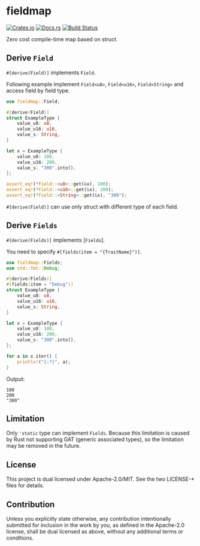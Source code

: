 # fieldmap

[![Crates.io](https://img.shields.io/crates/v/fieldmap.svg)](https://crates.io/crates/fieldmap)
[![Docs.rs](https://docs.rs/fieldmap/badge.svg)](https://docs.rs/crate/fieldmap)
[![Build Status](https://travis-ci.org/frozenlib/fieldmap.svg?branch=master)](https://travis-ci.org/frozenlib/fieldmap)

Zero cost compile-time map based on struct.

## Derive `Field`

`#[derive(Field)]` implements `Field`.

Following example implement `Field<u8>`, `Field<u16>`, `Field<String>` and access field by field type.

```rust
use fieldmap::Field;

#[derive(Field)]
struct ExampleType {
    value_u8: u8,
    value_u16: u16,
    value_s: String,
}

let x = ExampleType {
    value_u8: 100,
    value_u16: 200,
    value_s: "300".into(),
};

assert_eq!(*Field::<u8>::get(&x), 100);
assert_eq!(*Field::<u16>::get(&x), 200);
assert_eq!(*Field::<String>::get(&x), "300");
```

`#[derive(Field)]` can use only struct with different type of each field.

## Derive `Fields`

`#[derive(Fields)]` implements [`Fields`].

You need to specify `#[fields(item = "{TraitName}")]`.

```rust
use fieldmap::Fields;
use std::fmt::Debug;

#[derive(Fields)]
#[fields(item = "Debug")]
struct ExampleType {
    value_u8: u8,
    value_u16: u16,
    value_s: String,
}

let x = ExampleType {
    value_u8: 100,
    value_u16: 200,
    value_s: "300".into(),
};

for a in x.iter() {
    println!("{:?}", a);
}
```
Output:
```text
100
200
"300"
```

## Limitation
Only `'static` type can implement `Fields`.
Because this limitation is caused by Rust not supporting GAT (generic associated types),
so the limitation may be removed in the future.


## License
This project is dual licensed under Apache-2.0/MIT. See the two LICENSE-* files for details.

## Contribution
Unless you explicitly state otherwise, any contribution intentionally submitted for inclusion in the work by you, as defined in the Apache-2.0 license, shall be dual licensed as above, without any additional terms or conditions.
